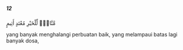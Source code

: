 ##### 12

<span class="ayah">مَّنَّاعٍۢ لِّلْخَيْرِ مُعْتَدٍ أَثِيمٍ</span>

<span class="ayah_translation">yang banyak menghalangi perbuatan baik, yang melampaui batas lagi banyak dosa,</span>

